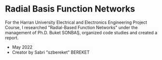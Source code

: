 # Radial Basis Function Networks
For the Harran University Electrical and Electronics Engineering Project Course, I researched "Radial-Based Function Networks" under the management of Ph.D. Buket SONBAŞ, organized code studies and created a report.
- May 2022
- Creator by Sabri "szbereket" BEREKET
